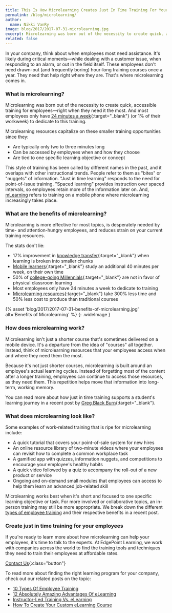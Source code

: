 ```yaml
---
title: This Is How Microlearning Creates Just In Time Training For Your Company
permalink: /blog/microlearning/
author:
  name: Nikki VanRy
image: blog/2017/2017-07-31-microlearning.jpg
excerpt: Microlearning was born out of the necessity to create quick, accessible training for employees—right when they need it the most.
related: false
---
```


In your company, think about when employees most need assistance. It's likely during critical moments—while dealing with a customer issue, when responding to an alarm, or out in the field itself. These employees don't need drawn-out (and frequently boring) hour-long training courses once a year. They need that help right where they are. That's where microlearning comes in.

### What is microlearning?

Microlearning was born out of the necessity to create quick, accessible training for employees—right when they need it the most. And most employees only have [24 minutes a week](https://www.evernote.com/shard/s173/sh/ae2588e8-cd17-449e-b2fc-0b5293498a7a/7d40d8aafddc3662){:target="_blank"} (or 1% of their workweek) to dedicate to this training.

Microlearning resources capitalize on these smaller training opportunities since they:
*  Are typically only two to three minutes long
*  Can be accessed by employees when and how they choose
*  Are tied to one specific learning objective or concept

This style of training has been called by different names in the past, and it overlaps with other instructional trends. People refer to them as "bites" or "nuggets" of information. "Just in time learning" responds to the need for point-of-issue training. "Spaced learning" provides instruction over spaced intervals, so employees retain more of the information later on. And, [mLearning](/blog/what-is-mlearning/) refers to training on a mobile phone where microlearning increasingly takes place.

### What are the benefits of microlearning?
Microlearning is more effective for most topics, is desperately needed by time- and attention-hungry employees, and reduces strain on your current training resources.

The stats don't lie:
*  17% improvement in [knowledge transfer](http://blog.commlabindia.com/elearning-development/byte-sized-learning){:target="_blank"} when learning is broken into smaller chunks
*  [Mobile learners](https://elearningindustry.com/mobile-devices-for-microlearning-and-spaced-learning){:target="_blank"} study an additional 40 minutes per week, on their own time
*  50% of [college-going Millennials](https://elearningindustry.com/engage-millennials-in-the-workplace-3-examples-microlearning-gamification-social-learning){:target="_blank"} are not in favor of physical classroom learning
*  Most employees only have 24 minutes a week to dedicate to training
*  [Microlearning resources](http://info.shiftelearning.com/blog/numbers-dont-lie-why-bite-sized-learning-is-better-for-your-learners-and-you-too){:target="_blank"} take 300% less time and 50% less cost to produce than traditional courses

{% asset 'blog/2017/2017-07-31-benefits-of-microlearning.jpg'
   alt='Benefits of Microlearning' %}
{: .wideImage }

### How does microlearning work?
Microlearning isn't just a shorter course that's sometimes delivered on a mobile device. It's a departure from the idea of "courses" all together. Instead, think of microlearning resources that your employees access when and where they need them the most.

Because it's not just shorter courses, microlearning is built around an employee's actual learning cycles. Instead of forgetting most of the content after a longer training, employees can continue to access those resources, as they need them. This repetition helps move that information into long-term, working memory.

You can read more about how just in time training supports a student's learning journey in a recent post by [Greg Black Burn](https://www.evernote.com/shard/s173/sh/6e5f78b1-84b9-40a6-8652-24968c01cdaa/d385ea3a3018c1b9){:target="_blank"}.

### What does microlearning look like?
Some examples of work-related training that is ripe for microlearning include:
*  A quick tutorial that covers your point-of-sale system for new hires
*  An online resource library of two-minute videos where your employees can revisit how to complete a common workplace task
*  A gamified app with quizzes, information nuggets, and competitions to encourage your employee's healthy habits
*  A quick video followed by a quiz to accompany the roll-out of a new product or service
*  Ongoing and on-demand small modules that employees can access to help them learn an advanced job-related skill

Microlearning works best when it's short and focused to one specific learning objective or task. For more involved or collaborative topics, an in-person training may still be more appropriate. We break down the different [types of employee training](/blog/top-10-types-of-employee-training/) and their respective benefits in a recent post.

### Create just in time training for your employees
If you're ready to learn more about how microlearning can help your employees, it's time to talk to the experts. At EdgePoint Learning, we work with companies across the world to find the training tools and techniques they need to train their employees at affordable rates.

[Contact Us](/contact/ ){:class="button"}

To read more about finding the right learning program for your company, check out our related posts on the topic:
*  [10 Types Of Employee Training](/blog/top-10-types-of-employee-training/)
*  [12 Absolutely Amazing Advantages Of eLearning ](/blog/advantages-of-elearning)
*  [Instructor-Led Training Vs. eLearning ](/blog/Instructor-led-Training-vs-eLearning/)
*  [How To Create Your Custom eLearning Course](/blog/How-To-Create-Your-Custom-eLearning-Course-With-25-Free-Tools/)
